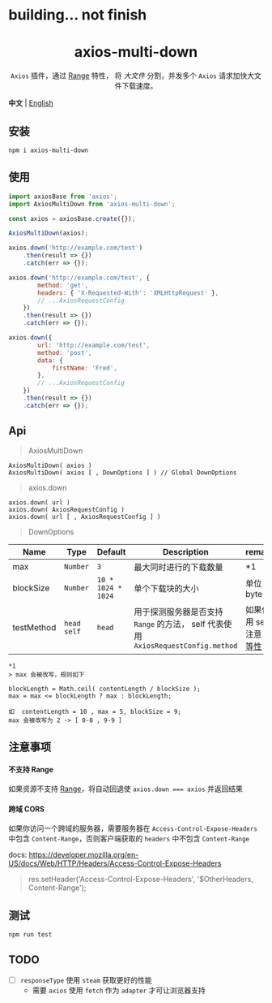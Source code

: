 # building... not finish

<h1 align="center">axios-multi-down</h1>

<p align="center"><code>Axios</code> 插件，通过 <a href='https://developer.mozilla.org/en-US/docs/Web/HTTP/Headers/Range' target='_blank'>Range</a> 特性， 将 <i>大文件</i> 分割，并发多个 <code>Axios</code> 请求加快大文件下载速度。</p>

**中文** | [English](./README.md)

## 安装

```
npm i axios-multi-down
```

## 使用

```js
import axiosBase from 'axios';
import AxiosMultiDown from 'axios-multi-down';

const axios = axiosBase.create({});

AxiosMultiDown(axios);

axios.down('http://example.com/test')
    .then(result => {})
    .catch(err => {});

axios.down('http://example.com/test', {
        method: 'get',
        headers: { 'X-Requested-With': 'XMLHttpRequest' },
        // ...AxiosRequestConfig
    })
    .then(result => {})
    .catch(err => {});

axios.down({
        url: 'http://example.com/test',
        method: 'post',
        data: {
            firstName: 'Fred',
        },
        // ...AxiosRequestConfig
    })
    .then(result => {})
    .catch(err => {});
```

## Api

> AxiosMultiDown

```
AxiosMultiDown( axios )
AxiosMultiDown( axios [ , DownOptions ] ) // Global DownOptions
```

> axios.down

```
axios.down( url )
axios.down( AxiosRequestConfig )
axios.down( url [ , AxiosRequestConfig ] )
```

> DownOptions

| Name       | Type        | Default            | Description                                                                       | remark                                                                                    |
| ---------- | ----------- | ------------------ | --------------------------------------------------------------------------------- | ----------------------------------------------------------------------------------------- |
| max        | `Number`    | `3`                | 最大同时进行的下载数量                                                            | \*1                                                                                       |
| blockSize  | `Number`    | `10 * 1024 * 1024` | 单个下载块的大小                                                                  | 单位 byte                                                                                 |
| testMethod | `head self` | `head`             | 用于探测服务器是否支持 `Range` 的方法， self 代表使用 `AxiosRequestConfig.method` | 如果使用 self 注意 [幂等性](https://developer.mozilla.org/en-US/docs/Glossary/Idempotent) |

```
*1
> max 会被改写，规则如下

blockLength = Math.ceil( contentLength / blockSize );
max = max <= blockLength ? max : blockLength;

如  contentLength = 10 , max = 5, blockSize = 9;
max 会被改写为 2 -> [ 0-8 , 9-9 ]

```

## 注意事项

#### 不支持 Range

如果资源不支持 [Range](https://developer.mozilla.org/en-US/docs/Web/HTTP/Headers/Range)，将自动回退使 `axios.down === axios` 并返回结果


#### 跨域 CORS

如果你访问一个跨域的服务器，需要服务器在 `Access-Control-Expose-Headers` 中包含 `Content-Range`，否则客户端获取的 `headers` 中不包含 `Content-Range`

docs: https://developer.mozilla.org/en-US/docs/Web/HTTP/Headers/Access-Control-Expose-Headers

> res.setHeader('Access-Control-Expose-Headers', '$OtherHeaders, Content-Range');

## 测试

```
npm run test
```

## TODO

-   [ ] `responseType` 使用 `steam` 获取更好的性能
    -   需要 `axios` 使用 `fetch` 作为 `adapter` 才可让浏览器支持
